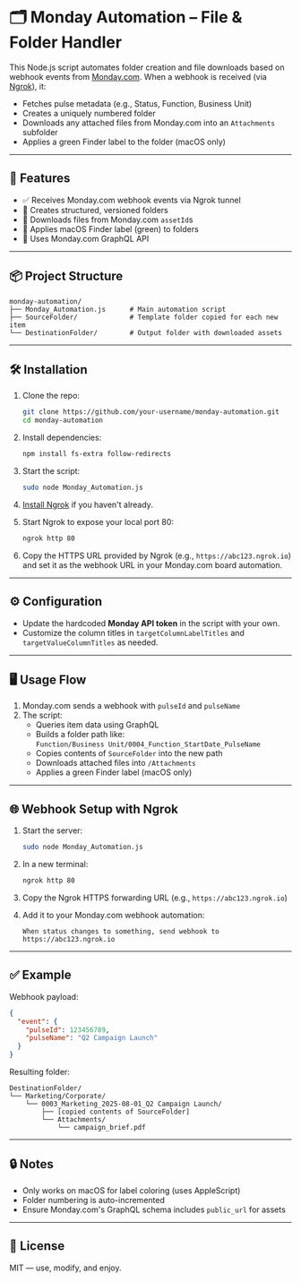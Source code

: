 # 🗂️ Monday Automation – File & Folder Handler

This Node.js script automates folder creation and file downloads based on webhook events from [Monday.com](https://monday.com). When a webhook is received (via [Ngrok](https://ngrok.com)), it:

- Fetches pulse metadata (e.g., Status, Function, Business Unit)
- Creates a uniquely numbered folder
- Downloads any attached files from Monday.com into an `Attachments` subfolder
- Applies a green Finder label to the folder (macOS only)

---

## 🚀 Features

- ✅ Receives Monday.com webhook events via Ngrok tunnel
- 📁 Creates structured, versioned folders
- 📎 Downloads files from Monday.com `assetId`s
- 🍏 Applies macOS Finder label (green) to folders
- 🔐 Uses Monday.com GraphQL API

---

## 📦 Project Structure

```
monday-automation/
├── Monday_Automation.js      # Main automation script
├── SourceFolder/             # Template folder copied for each new item
└── DestinationFolder/        # Output folder with downloaded assets
```

---

## 🛠️ Installation

1. Clone the repo:

   ```bash
   git clone https://github.com/your-username/monday-automation.git
   cd monday-automation
   ```

2. Install dependencies:

   ```bash
   npm install fs-extra follow-redirects
   ```

3. Start the script:

   ```bash
   sudo node Monday_Automation.js
   ```

4. [Install Ngrok](https://ngrok.com/download) if you haven't already.

5. Start Ngrok to expose your local port 80:

   ```bash
   ngrok http 80
   ```

6. Copy the HTTPS URL provided by Ngrok (e.g., `https://abc123.ngrok.io`) and set it as the webhook URL in your Monday.com board automation.

---

## ⚙️ Configuration

- Update the hardcoded **Monday API token** in the script with your own.
- Customize the column titles in `targetColumnLabelTitles` and `targetValueColumnTitles` as needed.

---

## 🖥️ Usage Flow

1. Monday.com sends a webhook with `pulseId` and `pulseName`
2. The script:
   - Queries item data using GraphQL
   - Builds a folder path like:  
     `Function/Business Unit/0004_Function_StartDate_PulseName`
   - Copies contents of `SourceFolder` into the new path
   - Downloads attached files into `/Attachments`
   - Applies a green Finder label (macOS only)

---

## 🌐 Webhook Setup with Ngrok

1. Start the server:

   ```bash
   sudo node Monday_Automation.js
   ```

2. In a new terminal:

   ```bash
   ngrok http 80
   ```

3. Copy the Ngrok HTTPS forwarding URL (e.g., `https://abc123.ngrok.io`)

4. Add it to your Monday.com webhook automation:
   ```
   When status changes to something, send webhook to https://abc123.ngrok.io
   ```

---

## ✅ Example

Webhook payload:

```json
{
  "event": {
    "pulseId": 123456789,
    "pulseName": "Q2 Campaign Launch"
  }
}
```

Resulting folder:

```
DestinationFolder/
└── Marketing/Corporate/
    └── 0003_Marketing_2025-08-01_Q2 Campaign Launch/
        ├── [copied contents of SourceFolder]
        └── Attachments/
            └── campaign_brief.pdf
```

---

## 🔒 Notes

- Only works on macOS for label coloring (uses AppleScript)
- Folder numbering is auto-incremented
- Ensure Monday.com's GraphQL schema includes `public_url` for assets

---

## 📜 License

MIT — use, modify, and enjoy.
